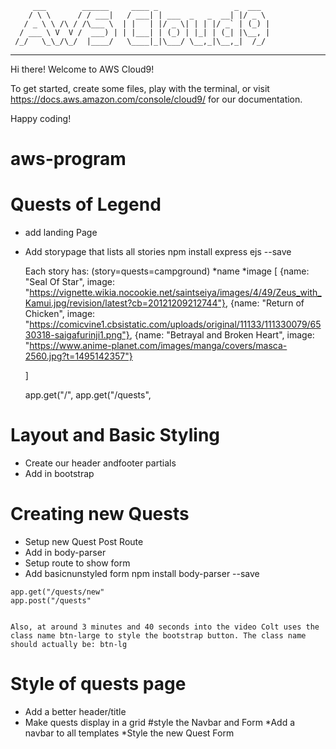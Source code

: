          ___        ______     ____ _                 _  ___  
        / \ \      / / ___|   / ___| | ___  _   _  __| |/ _ \ 
       / _ \ \ /\ / /\___ \  | |   | |/ _ \| | | |/ _` | (_) |
      / ___ \ V  V /  ___) | | |___| | (_) | |_| | (_| |\__, |
     /_/   \_\_/\_/  |____/   \____|_|\___/ \__,_|\__,_|  /_/ 
 ----------------------------------------------------------------- 


Hi there! Welcome to AWS Cloud9!

To get started, create some files, play with the terminal,
or visit https://docs.aws.amazon.com/console/cloud9/ for our documentation.

Happy coding!
# aws-program
# Quests of Legend
 * add landing Page
 * Add storypage that lists  all stories
   npm install express ejs --save
 
   Each story has: (story=quests=campground)
   *name
   *image
      [
         {name: "Seal Of Star", image: "https://vignette.wikia.nocookie.net/saintseiya/images/4/49/Zeus_with_Kamui.jpg/revision/latest?cb=20121209212744"},
         {name: "Return of Chicken", image: "https://comicvine1.cbsistatic.com/uploads/original/11133/111330079/6530318-saigafurinji1.png"},
         {name: "Betrayal and Broken Heart", image: "https://www.anime-planet.com/images/manga/covers/masca-2560.jpg?t=1495142357"}
      
      ]

      app.get("/",
      app.get("/quests",
      
# Layout and Basic Styling
   * Create our header andfooter partials
   * Add in bootstrap
   
# Creating new Quests
   * Setup new Quest Post Route
   * Add in body-parser
   * Setup route to show form
   * Add basicnunstyled form
       npm install body-parser --save

    app.get("/quests/new"
    app.post("/quests"
  
  
    Also, at around 3 minutes and 40 seconds into the video Colt uses the class name btn-large to style the bootstrap button. The class name should actually be: btn-lg
# Style of quests page
  * Add a better header/title
  * Make quests display in a grid
#style the Navbar and Form
  *Add a navbar to all templates
  *Style the new Quest Form